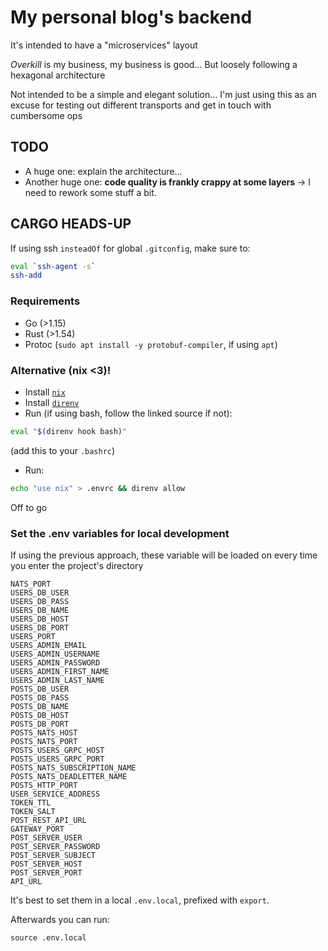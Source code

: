 # My personal blog's backend

It's intended to have a "microservices" layout

_Overkill_ is my business, my business is good... But loosely following a hexagonal architecture

Not intended to be a simple and elegant solution... I'm just using this as an excuse for testing out different transports and get in touch with cumbersome ops

## TODO

-  A huge one: explain the architecture...
-  Another huge one: **code quality is frankly crappy at some layers** -> I need
    to rework some stuff a bit.

## CARGO HEADS-UP

If using ssh `insteadOf` for global `.gitconfig`, make sure to:

```bash
eval `ssh-agent -s`
ssh-add
```

### Requirements

- Go (>1.15)
- Rust (>1.54)
- Protoc (`sudo apt install -y protobuf-compiler`, if using `apt`)

### Alternative (nix <3)!

- Install [`nix`](https://nixos.org/guides/install-nix.html)
- Install [`direnv`](https://direnv.net/docs/hook.html)
- Run (if using bash, follow the linked source if not):
```bash
eval "$(direnv hook bash)"
```
(add this to your `.bashrc`)
- Run:
```bash
echo "use nix" > .envrc && direnv allow
```

Off to go

### Set the .env variables for local development

If using the previous approach, these variable will be loaded on every time you
enter the project's directory

```
NATS_PORT
USERS_DB_USER
USERS_DB_PASS
USERS_DB_NAME
USERS_DB_HOST
USERS_DB_PORT
USERS_PORT
USERS_ADMIN_EMAIL
USERS_ADMIN_USERNAME
USERS_ADMIN_PASSWORD
USERS_ADMIN_FIRST_NAME
USERS_ADMIN_LAST_NAME
POSTS_DB_USER
POSTS_DB_PASS
POSTS_DB_NAME
POSTS_DB_HOST
POSTS_DB_PORT
POSTS_NATS_HOST
POSTS_NATS_PORT
POSTS_USERS_GRPC_HOST
POSTS_USERS_GRPC_PORT
POSTS_NATS_SUBSCRIPTION_NAME
POSTS_NATS_DEADLETTER_NAME
POSTS_HTTP_PORT
USER_SERVICE_ADDRESS
TOKEN_TTL
TOKEN_SALT
POST_REST_API_URL
GATEWAY_PORT
POST_SERVER_USER
POST_SERVER_PASSWORD
POST_SERVER_SUBJECT
POST_SERVER_HOST
POST_SERVER_PORT
API_URL
```

It's best to set them in a local `.env.local`, prefixed with `export`.

Afterwards you can run:

```
source .env.local
```
